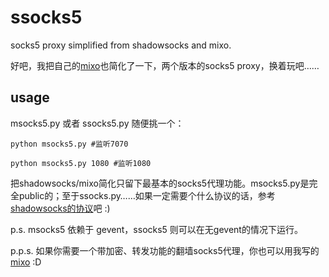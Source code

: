 ssocks5
=======

socks5 proxy simplified from shadowsocks and mixo.

好吧，我把自己的[mixo](https://github.com/felix021/mixo)也简化了一下，两个版本的socks5 proxy，换着玩吧……

usage
----
msocks5.py 或者 ssocks5.py 随便挑一个：

    python msocks5.py #监听7070
    
    python msocks5.py 1080 #监听1080

把shadowsocks/mixo简化只留下最基本的socks5代理功能。msocks5.py是完全public的；至于ssocks.py……如果一定需要个什么协议的话，参考[shadowsocks的协议](https://github.com/clowwindy/shadowsocks/blob/master/LICENSE)吧 :)

p.s. msocks5 依赖于 gevent，ssocks5 则可以在无gevent的情况下运行。

p.p.s. 如果你需要一个带加密、转发功能的翻墙socks5代理，你也可以用我写的 [mixo](https://github.com/felix021/mixo) :D
